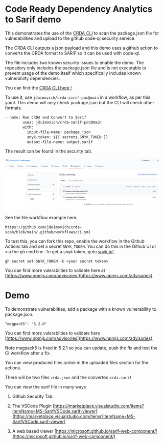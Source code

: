 # Code Ready Dependency Analytics to Sarif demo

This demonstrates the use of the [CRDA CLI](https://github.com/fabric8-analytics/cli-tools/blob/main/docs/cli_README.md) to scan the package.json file for vulnerabilities and upload to the github code-ql security service.

The CRDA CLI outputs a json payload and this demo uses a github action to converts the CRDA format to SARIF so it can be used with code-ql. 
 
The file includes two known security issues to enable the demo.
The repository only includes the package.json file and is not executable to prevent usage of the demo itself which specifically includes known vulnerabilty dependencies. 

You can find the [CRDA CLI here !](https://github.com/fabric8-analytics/cli-tools/releases/tag/v0.0.1) 

To use it, use `jduimovich/crda-sarif-poc@main` in a workflow, as per this yaml. This demo will only check package.json but the CLI will check other formats.
 
```
- name: Run CRDA and Convert to Sarif
        uses: jduimovich/crda-sarif-poc@main
        with:
          input-file-name: package.json
          snyk-token: ${{ secrets.SNYK_TOKEN }}
          output-file-name: output.sarif
```         

The result can be found in the security tab. 
          
![Issues Found](crda.png)

See the file workflow example here.
```
https://github.com/jduimovich/crda-scan/blob/main/.github/workflows/ci.yml
```

To test this, you can fork this repo, enable the workflow in the Github Actions tab and set a secret `SNYK_TOKEN`. You can do this in the Github UI or via the gh cmd line.
To get a snyk token, goto [snyk.io!](https://snyk.io/). 

```
gh secret set SNYK_TOKEN -b <your secret token> 
```

You can find more vulerabilties to validate here at [https://www.npmjs.com/advisories](https://www.npmjs.com/advisories)

# Demo
To demonstrate vulnerabilties, add a package with a known vulnerability to package.json. 

    "msgpack5": "5.2.0"


You can find more vulerabilties to validate here [https://www.npmjs.com/advisories](https://www.npmjs.com/advisories)

Note msgpack5 is fixed in 5.2.1 so you can update, push the fix and test the CI workflow after a fix.

You can view produced files online in the uploaded files section for the actions.

There will be two files `crda.json` and the converted `crda.sarif`

You can view the sarif file in many ways

1. Github Security Tab.

2. The VSCode Plugin [https://marketplace.visualstudio.com/items?itemName=MS-SarifVSCode.sarif-viewer](https://marketplace.visualstudio.com/items?itemName=MS-SarifVSCode.sarif-viewer)

3. A web based viewer  [https://microsoft.github.io/sarif-web-component/](https://microsoft.github.io/sarif-web-component/)

 

